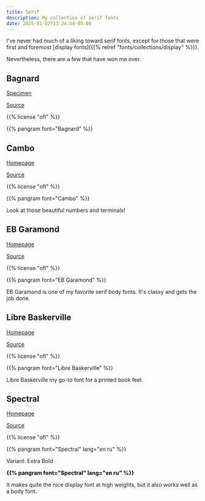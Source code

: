 ```yaml
---
title: Serif
description: My collection of serif fonts
date: 2025-01-02T13:24:54-05:00
---
```


I've never had much of a liking toward serif fonts, except for those that were
first and foremost [display fonts]({{% relref "fonts/collections/display" %}}).

Nevertheless, there are a few that have won me over.

## Bagnard

[Specimen](https://open-foundry.com/fonts/bagnard_regular)

[Source](https://github.com/sebsan/Bagnard)

{{% license "ofl" %}}

{{% pangram font="Bagnard" %}}

## Cambo

[Homepage](https://www.huertatipografica.com/en/fonts/cambo-ht)

[Source](https://github.com/librefonts/cambo)

{{% license "ofl" %}}

{{% pangram font="Cambo" %}}

Look at those beautiful numbers and terminals!

## EB Garamond

[Homepage](https://googlefonts.github.io/ebgaramond-specimen)

[Source](https://github.com/octaviopardo/EBGaramond12)

{{% license "ofl" %}}

{{% pangram font="EB Garamond" %}}

EB Garamond is one of my favorite serif body fonts. It's classy and gets the job done.

## Libre Baskerville

[Homepage](https://impallari.com/revivals/baskerville)

[Source](https://github.com/impallari/Libre-Baskerville)

{{% license "ofl" %}}

{{% pangram font="Libre Baskerville" %}}

Libre Baskerville my go-to font for a printed book feel.

## Spectral

[Homepage](https://productiontype.com/font/spectral)

[Source](https://github.com/productiontype/Spectral)

{{% license "ofl" %}}

{{% pangram font="Spectral" lang="en ru" %}}

<span class="primary">Variant</span>: Extra Bold

<div style="font-weight: 800">
{{% pangram font="Spectral" lang="en ru" %}}
</div>

It makes quite the nice display font at high weights, but it also works well as a body font.
